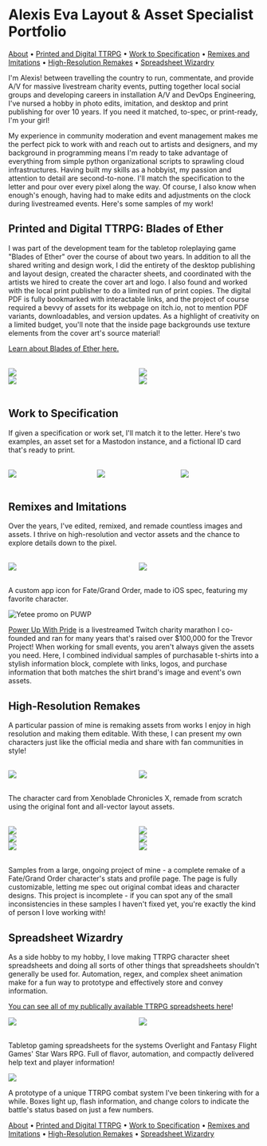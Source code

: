 # Alexis Eva Layout & Asset Specialist Portfolio

[About](#alexis-eva-layout--asset-apecialist-portfolio) • [Printed and Digital TTRPG](#printed-and-digital-ttrpg-blades-of-ether) • [Work to Specification](#work-to-specification) • [Remixes and Imitations](#remixes-and-imitations) • [High-Resolution Remakes](#high-resolution-remakes) • [Spreadsheet Wizardry](#spreadsheet-wizardry)

I'm Alexis! between travelling the country to run, commentate, and provide A/V for massive livestream charity events, putting together local social groups and developing careers in installation A/V and DevOps Engineering, I've nursed a hobby in photo edits, imitation, and desktop and print publishing for over 10 years. If you need it matched, to-spec, or print-ready, I'm your girl!

My experience in community moderation and event management makes me the perfect pick to work with and reach out to artists and designers, and my background in programming means I'm ready to take advantage of everything from simple python organizational scripts to sprawling cloud infrastructures. Having built my skills as a hobbyist, my passion and attention to detail are second-to-none. I'll match the specification to the letter and pour over every pixel along the way. Of course, I also know when enough's enough, having had to make edits and adjustments on the clock during livestreamed events. Here's some samples of my work!

## Printed and Digital TTRPG: Blades of Ether

I was part of the development team for the tabletop roleplaying game "Blades of Ether" over the course of about two years. In addition to all the shared writing and design work, I did the entirety of the desktop publishing and layout design, created the character sheets, and coordinated with the artists we hired to create the cover art and logo. I also found and worked with the local print publisher to do a limited run of print copies. The digital PDF is fully bookmarked with interactable links, and the project of course required a bevvy of assets for its webpage on itch.io, not to mention PDF variants, downloadables, and version updates. As a highlight of creativity on a limited budget, you'll note that the inside page backgrounds use texture elements from the cover art's source material!

[Learn about Blades of Ether here.](https://witchs-hex.itch.io/blades-of-ether)

<br>
<div style="display:flex">
    <div style="flex:1;padding-right:10px;">
        <img src="images/bladesofether/chapter%20sample.jpg"/>
    </div>
    <div style="flex:1;padding-left:10px;">
        <img src="images/bladesofether/printbooks.jpg"/>
    </div>
</div>

<div style="display:flex">
    <div style="flex:1;padding-right:10px;">
        <img src="images/bladesofether/character%20sheet.jpg" loading="lazy"/>
    </div>
    <div style="flex:1;padding-left:10px;">
        <img src="images/bladesofether/printbooks_inside.jpg" loading="lazy"/>
    </div>
</div>
<br>

## Work to Specification

If given a specification or work set, I'll match it to the letter. Here's two examples, an asset set for a Mastodon instance, and a fictional ID card that's ready to print.

<br>
<div style="display:flex">
    <div style="flex:1;padding-right:10px;">
        <img src="images/spec/pukmastodon.png" loading="lazy"/>
    </div>
    <div style="flex:1;padding-left:10px;">
        <img src="images/spec/volumniaid.png" loading="lazy"/>
    </div>
    <div style="flex:1;padding-left:10px;">
        <img src="images/spec/volumniaid_back.png" loading="lazy"/>
    </div>
</div>
<br>

## Remixes and Imitations

Over the years, I've edited, remixed, and remade countless images and assets. I thrive on high-resolution and vector assets and the chance to explore details down to the pixel.

<br>
<div style="display:flex">
    <div style="flex:1;padding-right:10px;">
        <img src="images/remixes/reference_fgoapplogo.jpg" loading="lazy"/>
    </div>
    <div style="flex:1;padding-left:10px;">
        <img src="images/remixes/fgoicon.png" loading="lazy"/>
    </div>
</div>
<br>

A custom app icon for Fate/Grand Order, made to iOS spec, featuring my favorite character.

![](images/remixes/yeteepromopuwp.png "Yetee promo on PUWP")

[Power Up With Pride](https://powerupwithpride.org) is a livestreamed Twitch charity marathon I co-founded and ran for many years that's raised over $100,000 for the Trevor Project! When working for small events, you aren't always given the assets you need. Here, I combined individual samples of purchasable t-shirts into a stylish information block, complete with links, logos, and purchase information that both matches the shirt brand's image and event's own assets.

## High-Resolution Remakes

A particular passion of mine is remaking assets from works I enjoy in high resolution and making them editable. With these, I can present my own characters just like the official media and share with fan communities in style!

<br>
<div style="display:flex">
    <div style="flex:1;padding-right:10px;">
        <img src="images/remakes/reference_xcxcard.png" loading="lazy"/>
    </div>
    <div style="flex:1;padding-left:10px;">
        <img src="images/remakes/xcxcard.png" loading="lazy"/>
    </div>
</div>
<br>

The character card from Xenoblade Chronicles X, remade from scratch using the original font and all-vector layout assets.

<br>
<div style="display:flex">
    <div style="flex:1;padding-right:10px;">
        <img src="images/remakes/reference_skills.png" loading="lazy"/>
    </div>
    <div style="flex:1;padding-left:10px;">
        <img src="images/remakes/skills.png" loading="lazy"/>
    </div>
</div>

<div style="display:flex">
    <div style="flex:1;padding-right:10px;">
        <img src="images/remakes/reference_commandcards.png" loading="lazy"/>
    </div>
    <div style="flex:1;padding-left:10px;">
        <img src="images/remakes/commandcards.png" loading="lazy"/>
    </div>
</div>

<div style="display:flex">
    <div style="flex:1;padding-right:10px;">
        <img src="images/remakes/reference_params.png" loading="lazy"/>
    </div>
    <div style="flex:1;padding-left:10px;">
        <img src="images/remakes/params.png" loading="lazy"/>
    </div>
</div>
<br>

Samples from a large, ongoing project of mine - a complete remake of a Fate/Grand Order character's stats and profile page. The page is fully customizable, letting me spec out original combat ideas and character designs. This project is incomplete - if you can spot any of the small inconsistencies in these samples I haven't fixed yet, you're exactly the kind of person I love working with!

## Spreadsheet Wizardry

As a side hobby to my hobby, I love making TTRPG character sheet spreadsheets and doing all sorts of other things that spreadsheets shouldn't generally be used for. Automation, regex, and complex sheet animation make for a fun way to prototype and effectively store and convey information.

[You can see all of my publically available TTRPG spreadsheets here](https://gears.link/ttrpg)!

<div style="display:flex">
    <div style="flex:1;padding-right:10px;">
        <img src="images/sheets/overlight.png" loading="lazy"/>
    </div>
    <div style="flex:1;padding-left:10px;">
        <img src="images/sheets/ffgsw.png" loading="lazy"/>
    </div>
</div>
<br>

Tabletop gaming spreadsheets for the systems Overlight and Fantasy Flight Games' Star Wars RPG. Full of flavor, automation, and compactly delivered help text and player information!

![](/images/sheets/tension.png)

A prototype of a unique TTRPG combat system I've been tinkering with for a while. Boxes light up, flash information, and change colors to indicate the battle's status based on just a few numbers.

[About](#alexis-eva-layout--asset-apecialist-portfolio) • [Printed and Digital TTRPG](#printed-and-digital-ttrpg-blades-of-ether) • [Work to Specification](#work-to-specification) • [Remixes and Imitations](#remixes-and-imitations) • [High-Resolution Remakes](#high-resolution-remakes) • [Spreadsheet Wizardry](#spreadsheet-wizardry)
